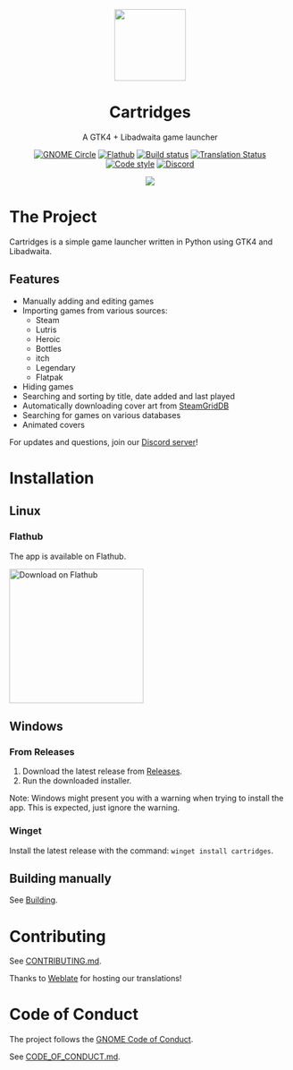 
<div align="center">
  <img src="data/icons/hicolor/scalable/apps/hu.kramo.Cartridges.svg" width="128" height="128">

 # Cartridges
  
 A GTK4 + Libadwaita game launcher

[![GNOME Circle][circle-image]][circle-url]
[![Flathub][flathub-image]][flathub-url]
[![Build status][github-actions-image]][github-actions-url]
[![Translation Status][weblate-image]][weblate-url]
[![Code style][code-style-image]][code-style-url]
[![Discord][discord-image]][discord-url]

[circle-url]: https://circle.gnome.org
[circle-image]: https://circle.gnome.org/assets/button/badge.svg
[github-actions-url]: https://github.com/kra-mo/cartridges
[github-actions-image]: https://github.com/kra-mo/cartridges/actions/workflows/ci.yml/badge.svg
[code-style-url]: https://github.com/psf/black
[code-style-image]: https://img.shields.io/badge/code%20style-black-000000?style=flat
[weblate-url]: https://hosted.weblate.org/engage/cartridges/
[weblate-image]: https://hosted.weblate.org/widgets/cartridges/-/cartridges/svg-badge.svg
[discord-url]: https://discord.gg/4KSFh3AmQR
[discord-image]: https://img.shields.io/discord/1088155799299313754?color=%235865F2&label=discord&logo=discord&logoColor=%23FFFFFF
[flathub-url]: https://flathub.org/apps/hu.kramo.Cartridges
[flathub-image]: https://img.shields.io/flathub/v/hu.kramo.Cartridges

  <img src="data/screenshots/1.png">
</div>

# The Project

Cartridges is a simple game launcher written in Python using GTK4 and Libadwaita.

## Features

- Manually adding and editing games
- Importing games from various sources:
  - Steam
  - Lutris
  - Heroic
  - Bottles
  - itch
  - Legendary
  - Flatpak
- Hiding games
- Searching and sorting by title, date added and last played
- Automatically downloading cover art from [SteamGridDB](https://www.steamgriddb.com/)
- Searching for games on various databases
- Animated covers

For updates and questions, join our [Discord server][discord-url]!

# Installation

## Linux

### Flathub

The app is available on Flathub.

<a href=https://flathub.org/apps/hu.kramo.Cartridges><img width='240' alt='Download on Flathub' src='https://dl.flathub.org/assets/badges/flathub-badge-en.png'/></a>

## Windows

### From Releases

1. Download the latest release from [Releases](https://github.com/kra-mo/cartridges/releases).
2. Run the downloaded installer.

Note: Windows might present you with a warning when trying to install the app. This is expected, just ignore the warning.

### Winget

Install the latest release with the command: `winget install cartridges`. 

## Building manually

See [Building](https://github.com/kra-mo/cartridges/blob/main/CONTRIBUTING.md#building).

# Contributing

See [CONTRIBUTING.md](https://github.com/kra-mo/cartridges/blob/main/CONTRIBUTING.md).

Thanks to [Weblate](https://weblate.org/) for hosting our translations!

# Code of Conduct

The project follows the [GNOME Code of Conduct](https://wiki.gnome.org/Foundation/CodeOfConduct).

See [CODE_OF_CONDUCT.md](https://github.com/kra-mo/cartridges/blob/main/CODE_OF_CONDUCT.md).
